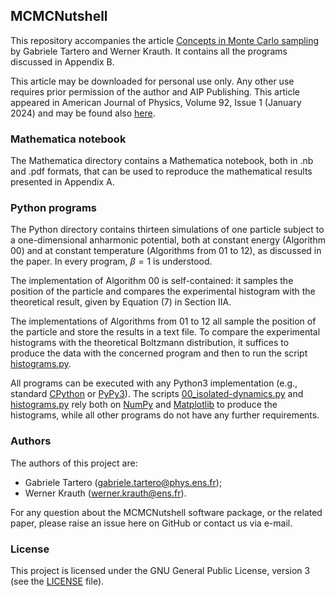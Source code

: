 ## MCMCNutshell
This repository accompanies the article 
[Concepts in Monte Carlo sampling](https://github.com/jellyfysh/MCMCNutshell/blob/master/Concepts_in_Monte_Carlo_sampling.pdf)
by Gabriele Tartero and Werner Krauth. It contains all the programs
discussed in Appendix B. 

This article may be downloaded for personal use only. 
Any other use requires prior permission of the author and AIP Publishing. 
This article appeared in American Journal of Physics, Volume 92, Issue 1
(January 2024) and may be found also [here](https://doi.org/10.1119/5.0176853).

### Mathematica notebook
The Mathematica directory contains a Mathematica notebook, 
both in .nb and .pdf formats, that can be used to reproduce the 
mathematical results presented in Appendix A.

### Python programs
The Python directory contains thirteen simulations of one particle 
subject to a one-dimensional anharmonic potential, both 
at constant energy (Algorithm 00) and at constant temperature
(Algorithms from 01 to 12), as discussed in the paper. 
In every program, $\beta = 1$ is understood.

The implementation of Algorithm 00 is self-contained:
it samples the position of the particle and compares the experimental
histogram with the theoretical result, given by Equation (7) in Section IIA.

The implementations of Algorithms from 01 to 12 all sample the position of the 
particle and store the results in a text file. To compare the experimental
histograms with the theoretical Boltzmann distribution, it suffices to 
produce the data with the concerned program and then to run the script 
[histograms.py](https://github.com/jellyfysh/MCMCNutshell/blob/master/Python/histograms.py).

All programs can be executed with any Python3 implementation 
(e.g., standard [CPython](https://www.python.org/) or 
[PyPy3](https://www.pypy.org/)). The scripts
[00_isolated-dynamics.py](https://github.com/jellyfysh/MCMCNutshell/blob/master/Python/00_isolated-dynamics.py) 
and [histograms.py](https://github.com/jellyfysh/MCMCNutshell/blob/master/Python/histograms.py)
rely both on [NumPy](https://numpy.org/) and 
[Matplotlib](https://matplotlib.org/) to produce the histograms, while
all other programs do not have any further requirements. 


### Authors
The authors of this project are:
* Gabriele Tartero 
([gabriele.tartero@phys.ens.fr](mailto:gabriele.tartero@phys.ens.fr));
* Werner Krauth ([werner.krauth@ens.fr](mailto:werner.krauth@ens.fr)).

For any question about the MCMCNutshell software package, or the related
paper,
please raise an issue here on GitHub or contact us via e-mail.

### License
This project is licensed under the GNU General Public License, 
version 3 (see the 
[LICENSE](https://github.com/jellyfysh/MCMCNutshell/blob/master/LICENSE) 
file).

